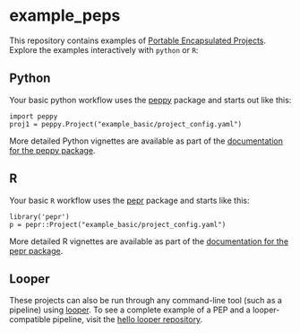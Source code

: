 # example_peps

This repository contains examples of [Portable Encapsulated Projects](http://pep.databio.org/en/latest/). Explore the examples interactively with `python` or `R`:


## Python

Your basic python workflow uses the [peppy](http://github.com/pepkit/peppy) package and starts out like this:

```{python}
import peppy
proj1 = peppy.Project("example_basic/project_config.yaml")
```
More detailed Python vignettes are available as part of the [documentation for the peppy package](https://peppy.readthedocs.io/en/latest/index.html).

## R

Your basic `R` workflow uses the [pepr](http://github.com/pepkit/pepr) package and starts like this:

```{r}
library('pepr')
p = pepr::Project("example_basic/project_config.yaml")
```

More detailed R vignettes are available as part of the [documentation for the pepr package](http://code.databio.org/pepr).

## Looper

These projects can also be run through any command-line tool (such as a pipeline) using [looper](https://github.com/pepkit/looper). To see a complete example of a PEP and a looper-compatible pipeline, visit the [hello looper repository](https://github.com/pepkit/hello_looper).
